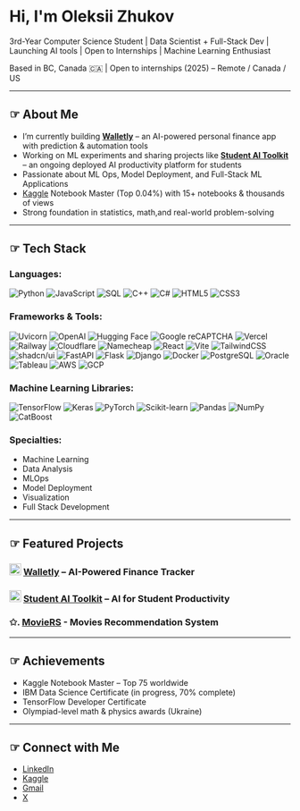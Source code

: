 # Hi, I'm Oleksii Zhukov

3rd-Year Computer Science Student | Data Scientist + Full-Stack Dev | Launching AI tools | Open to Internships | Machine Learning Enthusiast

Based in BC, Canada 🇨🇦 | Open to internships (2025) – Remote / Canada / US

---

## ☞ About Me

-  I’m currently building [**Walletly**](https://github.com/Oleksiy-Zhukov/Walletly) – an AI-powered personal finance app with prediction & automation tools
-  Working on ML experiments and sharing projects like [**Student AI Toolkit**](https://github.com/Oleksiy-Zhukov/students-ai-toolkit) – an ongoing deployed AI productivity platform for students
-  Passionate about ML Ops, Model Deployment, and Full-Stack ML Applications
-  [Kaggle](https://www.kaggle.com/zhukovoleksiy) Notebook Master (Top 0.04%) with 15+ notebooks & thousands of views
-  Strong foundation in statistics, math,and real-world problem-solving 

---

## ☞ Tech Stack

### Languages:

![Python](https://img.shields.io/badge/python-3670A0?style=for-the-badge&logo=python&logoColor=ffdd54)
![JavaScript](https://img.shields.io/badge/javascript-%23323330.svg?style=for-the-badge&logo=javascript&logoColor=%23F7DF1E)
![SQL](https://img.shields.io/badge/sql-%23FED630.svg?style=for-the-badge&logo=mysql&logoColor=white)
![C++](https://img.shields.io/badge/c%2B%2B-%2300599C.svg?style=for-the-badge&logo=c%2B%2B&logoColor=white)
![C#](https://img.shields.io/badge/c%23-%23239120.svg?style=for-the-badge&logo=c-sharp&logoColor=white)
![HTML5](https://img.shields.io/badge/html5-%23E34F26.svg?style=for-the-badge&logo=html5&logoColor=white)
![CSS3](https://img.shields.io/badge/css3-%231572B6.svg?style=for-the-badge&logo=css3&logoColor=white)

### Frameworks & Tools:

![Uvicorn](https://img.shields.io/badge/uvicorn-F69220?style=for-the-badge&logo=uvicorn&logoColor=white)
![OpenAI](https://img.shields.io/badge/OpenAI-412991?style=for-the-badge&logo=openai&logoColor=white)
![Hugging Face](https://img.shields.io/badge/Hugging%20Face-yellow?style=for-the-badge&logo=huggingface&logoColor=black)
![Google reCAPTCHA](https://img.shields.io/badge/reCAPTCHA-4285F4?style=for-the-badge&logo=google&logoColor=white)
![Vercel](https://img.shields.io/badge/Vercel-000000?style=for-the-badge&logo=vercel&logoColor=white)
![Railway](https://img.shields.io/badge/Railway-111113?style=for-the-badge&logo=railway&logoColor=white)
![Cloudflare](https://img.shields.io/badge/Cloudflare-F38020?style=for-the-badge&logo=cloudflare&logoColor=white)
![Namecheap](https://img.shields.io/badge/Namecheap-E22424?style=for-the-badge&logo=namecheap&logoColor=white)
![React](https://img.shields.io/badge/react-%2320232a.svg?style=for-the-badge&logo=react&logoColor=%2361DAFB)
![Vite](https://img.shields.io/badge/vite-%23646CFF.svg?style=for-the-badge&logo=vite&logoColor=white)
![TailwindCSS](https://img.shields.io/badge/tailwindcss-%2338B2AC.svg?style=for-the-badge&logo=tailwind-css&logoColor=white)
![shadcn/ui](https://img.shields.io/badge/shadcn%2Fui-black?style=for-the-badge&logo=shadcn%2Fui&logoColor=white)
![FastAPI](https://img.shields.io/badge/FastAPI-005571?style=for-the-badge&logo=fastapi)
![Flask](https://img.shields.io/badge/flask-%23000.svg?style=for-the-badge&logo=flask&logoColor=white)
![Django](https://img.shields.io/badge/django-%23092E20.svg?style=for-the-badge&logo=django&logoColor=white)
![Docker](https://img.shields.io/badge/docker-%230db7ed.svg?style=for-the-badge&logo=docker&logoColor=white)
![PostgreSQL](https://img.shields.io/badge/PostgreSQL-%23316192.svg?style=for-the-badge&logo=postgresql&logoColor=white)
![Oracle](https://img.shields.io/badge/Oracle-F80000?style=for-the-badge&logo=oracle&logoColor=white)
![Tableau](https://img.shields.io/badge/Tableau-E97627?style=for-the-badge&logo=tableau&logoColor=white)
![AWS](https://img.shields.io/badge/AWS-%23FF9900.svg?style=for-the-badge&logo=amazon-aws&logoColor=white)
![GCP](https://img.shields.io/badge/GCP-4285F4?style=for-the-badge&logo=google-cloud&logoColor=white)

### Machine Learning Libraries:

![TensorFlow](https://img.shields.io/badge/TensorFlow-%23FF6F00.svg?style=for-the-badge&logo=TensorFlow&logoColor=white)
![Keras](https://img.shields.io/badge/Keras-%23D00000.svg?style=for-the-badge&logo=Keras&logoColor=white)
![PyTorch](https://img.shields.io/badge/PyTorch-%23EE4C2C.svg?style=for-the-badge&logo=pytorch&logoColor=white)
![Scikit-learn](https://img.shields.io/badge/scikit--learn-%23F7931E.svg?style=for-the-badge&logo=scikit-learn&logoColor=white)
![Pandas](https://img.shields.io/badge/Pandas-150458?style=for-the-badge&logo=pandas&logoColor=white)
![NumPy](https://img.shields.io/badge/NumPy-013243?style=for-the-badge&logo=numpy&logoColor=white)
![CatBoost](https://img.shields.io/badge/CatBoost-65B900?style=for-the-badge&logo=catboost&logoColor=white)

### Specialties:

- Machine Learning
- Data Analysis
- MLOps
- Model Deployment
- Visualization
- Full Stack Development

---

## ☞ Featured Projects

### <img width="21" height="21" alt="walletly_icon_refined" src="https://github.com/user-attachments/assets/5ec09817-4030-4c55-b88e-ca116c3094ca" /> [Walletly]() – AI-Powered Finance Tracker

### <img width="21" height="21" alt="studentsai_icon" src="https://github.com/user-attachments/assets/a96765dc-1c4c-43c7-a44d-a32b714bcb72" /> [Student AI Toolkit]() – AI for Student Productivity

### ✩.  [MovieRS](https://github.com/Oleksiy-Zhukov/MovieRS-Project) - Movies Recommendation System
---

## ☞ Achievements

-  Kaggle Notebook Master – Top 75 worldwide
-  IBM Data Science Certificate (in progress, 70% complete)
-  TensorFlow Developer Certificate 
-  Olympiad-level math & physics awards (Ukraine)

---

## ☞ Connect with Me

- [LinkedIn](https://www.linkedin.com/in/oleksiizhukov/)
- [Kaggle](https://www.kaggle.com/zhukovoleksiy)
- [Gmail](mailto:zhukov.oleksiy@gmail.com)
- [X](https://x.com/oleksii_zh)
